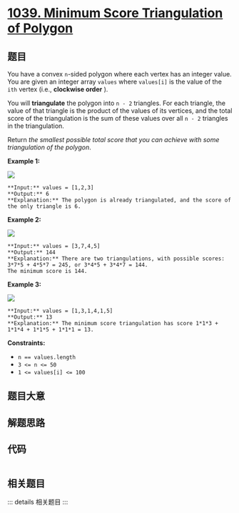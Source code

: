 # [1039. Minimum Score Triangulation of Polygon](https://leetcode.com/problems/minimum-score-triangulation-of-polygon)

## 题目

You have a convex `n`-sided polygon where each vertex has an integer value.
You are given an integer array `values` where `values[i]` is the value of the
`ith` vertex (i.e., **clockwise order** ).

You will **triangulate** the polygon into `n - 2` triangles. For each
triangle, the value of that triangle is the product of the values of its
vertices, and the total score of the triangulation is the sum of these values
over all `n - 2` triangles in the triangulation.

Return _the smallest possible total score that you can achieve with some
triangulation of the polygon_.



**Example 1:**

![](https://assets.leetcode.com/uploads/2021/02/25/shape1.jpg)

    
    
    **Input:** values = [1,2,3]
    **Output:** 6
    **Explanation:** The polygon is already triangulated, and the score of the only triangle is 6.
    

**Example 2:**

![](https://assets.leetcode.com/uploads/2021/02/25/shape2.jpg)

    
    
    **Input:** values = [3,7,4,5]
    **Output:** 144
    **Explanation:** There are two triangulations, with possible scores: 3*7*5 + 4*5*7 = 245, or 3*4*5 + 3*4*7 = 144.
    The minimum score is 144.
    

**Example 3:**

![](https://assets.leetcode.com/uploads/2021/02/25/shape3.jpg)

    
    
    **Input:** values = [1,3,1,4,1,5]
    **Output:** 13
    **Explanation:** The minimum score triangulation has score 1*1*3 + 1*1*4 + 1*1*5 + 1*1*1 = 13.
    



**Constraints:**

  * `n == values.length`
  * `3 <= n <= 50`
  * `1 <= values[i] <= 100`


## 题目大意

## 解题思路

## 代码

```javascript

```

## 相关题目

::: details 相关题目
:::
